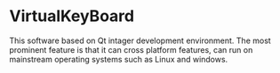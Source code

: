 # VirtualKeyBoard
This software based on Qt intager development environment.
The most prominent feature is that it can cross platform features, can run on mainstream operating systems such as Linux and windows.
